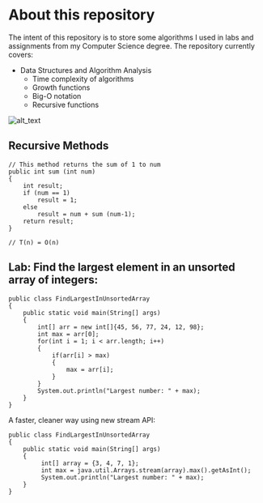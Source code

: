 # About this repository
The intent of this repository is to store some algorithms I used in labs and assignments from my Computer Science degree. The repository currently covers:

- Data Structures and Algorithm Analysis
    - Time complexity of algorithms
    - Growth functions
    - Big-O notation
    - Recursive functions

![alt_text](https://github.com/pippom/ComputerScience/blob/master/ComputerScience.jpg)

## Recursive Methods

    // This method returns the sum of 1 to num
    public int sum (int num)
    {
        int result;
        if (num == 1)
            result = 1;
        else
            result = num + sum (num-1);
        return result;
    }
    
    // T(n) = O(n)

## Lab: Find the largest element in an unsorted array of integers:
    public class FindLargestInUnsortedArray
    {
        public static void main(String[] args)
        {
            int[] arr = new int[]{45, 56, 77, 24, 12, 98};
            int max = arr[0];
            for(int i = 1; i < arr.length; i++)
            {
                if(arr[i] > max)
                {
                    max = arr[i];
                }
            }
            System.out.println("Largest number: " + max);
        }
    }

A faster, cleaner way using new stream API:
    
    public class FindLargestInUnsortedArray
    {
        public static void main(String[] args)
        {
             int[] array = {3, 4, 7, 1};
             int max = java.util.Arrays.stream(array).max().getAsInt();
             System.out.println("Largest number: " + max);
        }
    }
